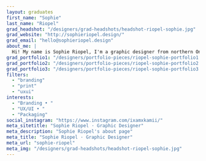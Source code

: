 ```yaml
---
layout: graduates
first_name: "Sophie"
last_name: "Riopel"
grad_headshot: "/designers/grad-headshots/headshot-riopel-sophie.jpg"
grad_website: "http://sophieriopel.design/"
grad_email: "hello@sophieriopel.design"
about_me: |
  Hi! My name is Sophie Riopel, I'm a graphic designer from northern Ontario. I enjoy problem-solving through research.
grad_portfolio1: "/designers/portfolio-pieces/riopel-sophie-portfolio1.jpg"
grad_portfolio2: "/designers/portfolio-pieces/riopel-sophie-portfolio2.jpg"
grad_portfolio3: "/designers/portfolio-pieces/riopel-sophie-portfolio3.jpg"
filters:
  - "branding"
  - "print"
  - "uxui"
interests:
  - "Branding • "
  - "UX/UI • "
  - "Packaging"
social_instagram: "https://www.instagram.com/ixamxkamii/"
meta_sitetitle: "Sophie Riopel · Graphic Designer"
meta_description: "Sophie Riopel's about page"
meta_title: "Sophie Riopel · Graphic Designer"
meta_url: "sophie-riopel"
meta_img: "/designers/grad-headshots/headshot-riopel-sophie.jpg"
---
```

